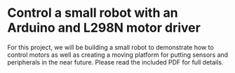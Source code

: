 # Control a small robot with an Arduino and L298N motor driver

For this project, we will be building a small robot to demonstrate how to control motors as well as creating a moving platform for putting sensors and peripherals in the near future. Please read the included PDF for full details.
